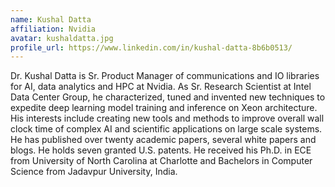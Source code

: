 ```yaml
---
name: Kushal Datta
affiliation: Nvidia
avatar: kushaldatta.jpg
profile_url: https://www.linkedin.com/in/kushal-datta-8b6b0513/
---
```

Dr. Kushal Datta is Sr. Product Manager of communications and IO libraries for AI, data analytics and HPC at Nvidia. As Sr. Research Scientist at Intel Data Center Group, he characterized, tuned and invented new techniques to expedite deep learning model training and inference on Xeon architecture. His interests include creating new tools and methods to improve overall wall clock time of complex AI and scientific applications on large scale systems. He has published over twenty academic papers, several white papers and blogs. He holds seven granted U.S. patents. He received his Ph.D. in ECE from University of North Carolina at Charlotte and Bachelors in Computer Science from Jadavpur University, India.
